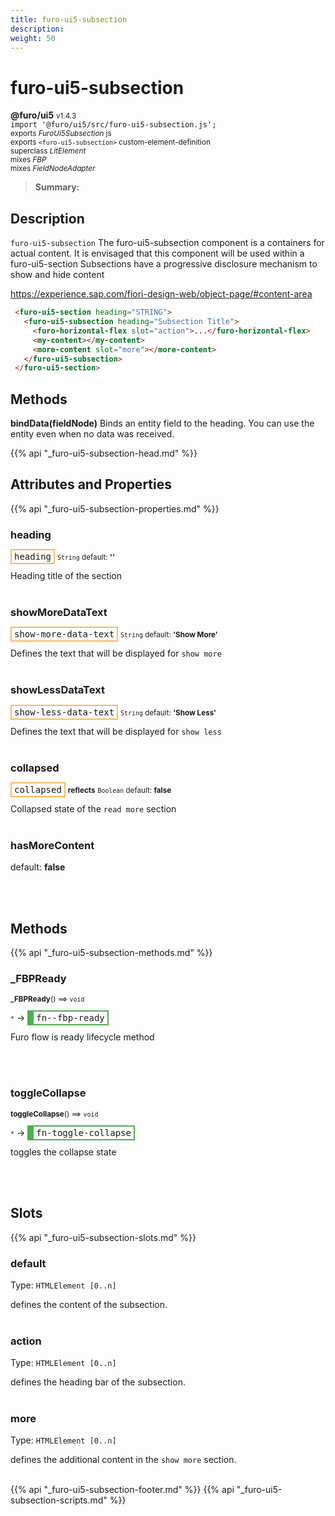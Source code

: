 ```yaml
---
title: furo-ui5-subsection
description: 
weight: 50
---
```


# furo-ui5-subsection
**@furo/ui5** <small>v1.4.3</small>
<br>`import '@furo/ui5/src/furo-ui5-subsection.js';`<small>
<br>exports *FuroUi5Subsection* js
<br>exports `<furo-ui5-subsection>` custom-element-definition
<br>superclass *LitElement*
<br> mixes *FBP*
<br> mixes *FieldNodeAdapter*</small>

> **Summary:** 

## Description

`furo-ui5-subsection`
The furo-ui5-subsection component is a containers for actual content. It is envisaged that this component will be
used within a furo-ui5-section
Subsections have a progressive disclosure mechanism to show and hide content

https://experience.sap.com/fiori-design-web/object-page/#content-area

```html
 <furo-ui5-section heading="STRING">
   <furo-ui5-subsection heading="Subsection Title">
     <furo-horizontal-flex slot="action">...</furo-horizontal-flex>
     <my-content></my-content>
     <more-content slot="more"></more-content>
   </furo-ui5-subsection>
 </furo-ui5-section>
```
## Methods
**bindData(fieldNode)**
Binds an entity field to the heading. You can use the entity even when no data was received.

{{% api "_furo-ui5-subsection-head.md" %}}

## Attributes and Properties
{{% api "_furo-ui5-subsection-properties.md" %}}






### **heading**

<span  style="border-width:2px; border-style: solid;border-color:  rgb(255, 182, 91);font-family:monospace; padding:2px 4px;">heading</span>
<small>`String` default: **&#39;&#39;**</small>

Heading title of the section
<br><br>

### **showMoreDataText**

<span  style="border-width:2px; border-style: solid;border-color:  rgb(255, 182, 91);font-family:monospace; padding:2px 4px;">show-more-data-text</span>
<small>`String` default: **&#39;Show More&#39;**</small>

Defines the text that will be displayed for `show more`
<br><br>

### **showLessDataText**

<span  style="border-width:2px; border-style: solid;border-color:  rgb(255, 182, 91);font-family:monospace; padding:2px 4px;">show-less-data-text</span>
<small>`String` default: **&#39;Show Less&#39;**</small>

Defines the text that will be displayed for `show less`
<br><br>

### **collapsed**

<span  style="border-width:2px; border-style: solid;border-color:  rgb(255, 182, 91);font-family:monospace; padding:2px 4px;">collapsed</span> <small>**reflects**</small>
<small>`Boolean` default: **false**</small>

Collapsed state of the `read more` section
<br><br>

### **hasMoreContent**
default: **false**</small>


<br><br>

## Methods
{{% api "_furo-ui5-subsection-methods.md" %}}


### **_FBPReady**
<small>**_FBPReady**() ⟹ `void`</small>

<small>`*`</small> →
<span  style="border-width:2px 2px 2px 10px; border-style: solid;border-color:  rgb(76, 175, 80);font-family:monospace; padding:2px 4px;">fn--fbp-ready</span>

Furo flow is ready lifecycle method

<br><br>


### **toggleCollapse**
<small>**toggleCollapse**() ⟹ `void`</small>

<small>`*`</small> →
<span  style="border-width:2px 2px 2px 10px; border-style: solid;border-color:  rgb(76, 175, 80);font-family:monospace; padding:2px 4px;">fn-toggle-collapse</span>

toggles the collapse state

<br><br>








## Slots
{{% api "_furo-ui5-subsection-slots.md" %}}

### **default**
Type: `HTMLElement [0..n]`

defines the content of the subsection.
<br><br>
### **action**
Type: `HTMLElement [0..n]`

defines the heading bar of the subsection.
<br><br>
### **more**
Type: `HTMLElement [0..n]`

defines the additional content in the `show more` section.
<br><br>

{{% api "_furo-ui5-subsection-footer.md" %}}
{{% api "_furo-ui5-subsection-scripts.md" %}}
